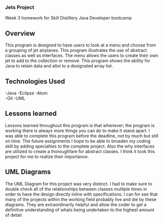 ### Jets Project


Week 3 homework for Skill Distillery
Java Developer bootcamp

## Overview

This program is designed to have users to look at a menu and choose from a grouping of jet airplanes. This program illustrates the use of abstract classes as well as interfaces. The menu allows the users to create their own jet to add to the collection or remove. This program shows the ability for Java to retain data and allot to a designated array list.  

## Technologies Used
-Java
-Eclipse
-Atom  
-Git
-UML


## Lessons learned

Lessons learned throughout this program is that whenever; the program is working there is always more things you can do to make it stand apart. I was able to complete this program before the deadline, not by much but still on time. The future assignments I hope to be able to broaden my coding skill by adding specialties to the complete project. Also the why interfaces are utilized to create a thoroughfare for abstract classes. I think it took this project for me to realize their importance.  

## UML Diagrams

The UML Diagram for this project was very distinct. I had to make sure to double check all of the relationships between classes multiple times in order to have the design directly inline with specifications. I can for see that many of the projects within the working field probably live and die by these diagrams. They are extraordinarily helpful and allow the coder to get a definitive understanding of whats being undertaken to the highest amount of detail.    

